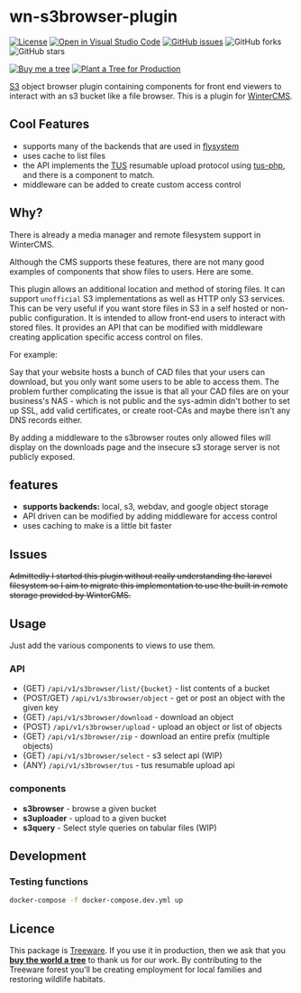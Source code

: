# wn-s3browser-plugin

[![License](https://img.shields.io/github/license/mik-p/wn-s3browser-plugin)](./LICENSE)
[![Open in Visual Studio Code](https://img.shields.io/badge/vscode-dev-blue)](https://open.vscode.dev/mik-p/wn-s3browser-plugin)
[![GitHub issues](https://img.shields.io/github/issues/mik-p/wn-s3browser-plugin)](https://github.com/mik-p/wn-s3browser-plugin/issues)
![GitHub forks](https://img.shields.io/github/forks/mik-p/wn-s3browser-plugin)
![GitHub stars](https://img.shields.io/github/stars/mik-p/wn-s3browser-plugin)

[![Buy me a tree](https://img.shields.io/badge/Buy%20me%20a%20tree-%F0%9F%8C%B3-green)](https://ecologi.com/mik-p-online?gift-trees)
[![Plant a Tree for Production](https://img.shields.io/badge/dynamic/json?color=brightgreen&label=Plant%20a%20Tree%20for%20Production&query=%24.total&url=https%3A%2F%2Fpublic.offset.earth%2Fusers%2Ftreeware%2Ftrees)](https://plant.treeware.earth/mik-p/wn-s3browser-plugin)

[S3](https://aws.amazon.com/s3/) object browser plugin containing components for front end viewers to interact with an s3 bucket like a file browser. This is a plugin for [WinterCMS](https://wintercms.com).

## Cool Features

- supports many of the backends that are used in [flysystem]()
- uses cache to list files
- the API implements the [TUS](https://tus.io) resumable upload protocol using [tus-php](https://github.com/ankitpokhrel/tus-php), and there is a component to match.
- middleware can be added to create custom access control

## Why?

There is already a media manager and remote filesystem support in WinterCMS.

Although the CMS supports these features, there are not many good examples of components that show files to users. Here are some.

This plugin allows an additional location and method of storing files. It can support `unofficial` S3 implementations as well as HTTP only S3 services. This can be very useful if you want store files in S3 in a self hosted or non-public configuration. It is intended to allow front-end users to interact with stored files. It provides an API that can be modified with middleware creating application specific access control on files.

For example:

Say that your website hosts a bunch of CAD files that your users can download, but you only want some users to be able to access them. The problem further complicating the issue is that all your CAD files are on your business's NAS - which is not public and the sys-admin didn't bother to set up SSL, add valid certificates, or create root-CAs and maybe there isn't any DNS records either.

By adding a middleware to the s3browser routes only allowed files will display on the downloads page and the insecure s3 storage server is not publicly exposed.

## features

- **supports backends:** local, s3, webdav, and google object storage
- API driven can be modified by adding middleware for access control
- uses caching to make is a little bit faster

## Issues

~~Admittedly I started this plugin without really understanding the laravel filesystem so I aim to migrate this implementation to use the built in remote storage provided by WinterCMS.~~

## Usage

Just add the various components to views to use them.

### API

- {GET} `/api/v1/s3browser/list/{bucket}` - list contents of a bucket
- {POST/GET} `/api/v1/s3browser/object` - get or post an object with the given key
- {GET} `/api/v1/s3browser/download` - download an object
- {POST} `/api/v1/s3browser/upload` - upload an object or list of objects
- {GET} `/api/v1/s3browser/zip` -  download an entire prefix (multiple objects)
- {GET} `/api/v1/s3browser/select` - s3 select api (WIP)
- {ANY} `/api/v1/s3browser/tus` - tus resumable upload api

### components

- **s3browser** - browse a given bucket
- **s3uploader** - upload to a given bucket
- **s3query** - Select style queries on tabular files (WIP)

## Development

### Testing functions

```bash
docker-compose -f docker-compose.dev.yml up
```

## Licence

This package is [Treeware](https://treeware.earth). If you use it in production, then we ask that you [**buy the world a tree**](https://plant.treeware.earth/mik-p/wn-s3browser-plugin) to thank us for our work. By contributing to the Treeware forest you’ll be creating employment for local families and restoring wildlife habitats.
